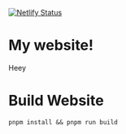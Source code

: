 [![Netlify Status](https://api.netlify.com/api/v1/badges/703975f3-d832-4bd3-8051-d6ca4f375a5a/deploy-status)](https://app.netlify.com/sites/serene-lollipop-e973ed/deploys)
# My website!
Heey

# 

# Build Website
`pnpm install && pnpm run build`

